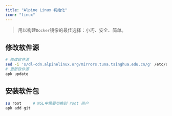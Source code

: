 ```yaml
---
title: "Alpine Linux 初始化"
icon: "linux"
---
```


> 用以构建`Docker`镜像的最佳选择：小巧、安全、简单。

## 修改软件源

```sh
# 修改软件源
sed -i 's/dl-cdn.alpinelinux.org/mirrors.tuna.tsinghua.edu.cn/g' /etc/apk/repositories
# 更新软件源
apk update
```

## 安装软件包

``` sh
su root 	# WSL中需要切换到 root 用户
apk add git
```